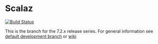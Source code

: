 # Scalaz

[![Build Status](https://travis-ci.com/scalaz/scalaz.svg?branch=series/7.2.x)](http://travis-ci.com/scalaz/scalaz)

This is the branch for the 7.2.x release series. For general information see [default development branch](https://github.com/scalaz/scalaz) or [wiki](https://github.com/scalaz/scalaz/wiki)
